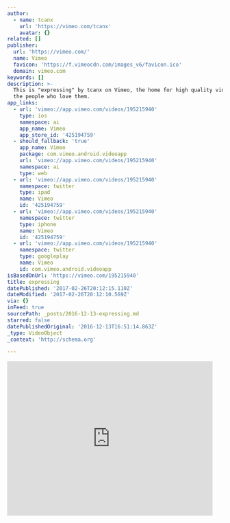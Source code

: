 ```yaml
---
author:
  - name: tcanx
    url: 'https://vimeo.com/tcanx'
    avatar: {}
related: []
publisher:
  url: 'https://vimeo.com/'
  name: Vimeo
  favicon: 'https://f.vimeocdn.com/images_v6/favicon.ico'
  domain: vimeo.com
keywords: []
description: >-
  This is "expressing" by tcanx on Vimeo, the home for high quality videos and
  the people who love them.
app_links:
  - url: 'vimeo://app.vimeo.com/videos/195215940'
    type: ios
    namespace: ai
    app_name: Vimeo
    app_store_id: '425194759'
  - should_fallback: 'true'
    app_name: Vimeo
    package: com.vimeo.android.videoapp
    url: 'vimeo://app.vimeo.com/videos/195215940'
    namespace: ai
    type: web
  - url: 'vimeo://app.vimeo.com/videos/195215940'
    namespace: twitter
    type: ipad
    name: Vimeo
    id: '425194759'
  - url: 'vimeo://app.vimeo.com/videos/195215940'
    namespace: twitter
    type: iphone
    name: Vimeo
    id: '425194759'
  - url: 'vimeo://app.vimeo.com/videos/195215940'
    namespace: twitter
    type: googleplay
    name: Vimeo
    id: com.vimeo.android.videoapp
isBasedOnUrl: 'https://vimeo.com/195215940'
title: expressing
datePublished: '2017-02-26T20:12:15.110Z'
dateModified: '2017-02-26T20:12:10.569Z'
via: {}
inFeed: true
sourcePath: _posts/2016-12-13-expressing.md
starred: false
datePublishedOriginal: '2016-12-13T16:51:14.863Z'
_type: VideoObject
_context: 'http://schema.org'

---
```

<iframe src="https://cdn.embedly.com/widgets/media.html?src=https%3A%2F%2Fplayer.vimeo.com%2Fvideo%2F195215940&amp;url=https%3A%2F%2Fvimeo.com%2F195215940&amp;image=https%3A%2F%2Fi.vimeocdn.com%2Fvideo%2F607378535_295x166.jpg&amp;key=b7d04c9b404c499eba89ee7072e1c4f7&amp;type=text%2Fhtml&amp;schema=vimeo" width="480" height="360" scrolling="no" frameborder="0" allowfullscreen="" style=""></iframe>